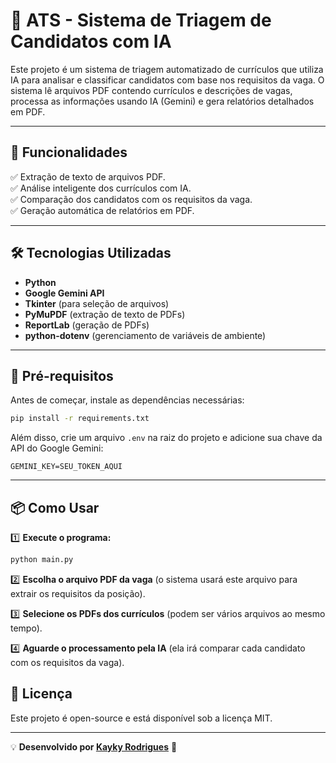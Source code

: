 # 📄 ATS - Sistema de Triagem de Candidatos com IA  

Este projeto é um sistema de triagem automatizado de currículos que utiliza IA para analisar e classificar candidatos com base nos requisitos da vaga. O sistema lê arquivos PDF contendo currículos e descrições de vagas, processa as informações usando IA (Gemini) e gera relatórios detalhados em PDF.

---

## 🚀 Funcionalidades  

✅ Extração de texto de arquivos PDF.  
✅ Análise inteligente dos currículos com IA.  
✅ Comparação dos candidatos com os requisitos da vaga.  
✅ Geração automática de relatórios em PDF.  

---

## 🛠️ Tecnologias Utilizadas  

- **Python**  
- **Google Gemini API**  
- **Tkinter** (para seleção de arquivos)  
- **PyMuPDF** (extração de texto de PDFs)  
- **ReportLab** (geração de PDFs)  
- **python-dotenv** (gerenciamento de variáveis de ambiente)  

---

## 📌 Pré-requisitos  

Antes de começar, instale as dependências necessárias:  

```bash
pip install -r requirements.txt
```

Além disso, crie um arquivo `.env` na raiz do projeto e adicione sua chave da API do Google Gemini:

```
GEMINI_KEY=SEU_TOKEN_AQUI
```

---

## 📦 Como Usar  

1️⃣ **Execute o programa:**  

```bash
python main.py
```

2️⃣ **Escolha o arquivo PDF da vaga** (o sistema usará este arquivo para extrair os requisitos da posição).  

3️⃣ **Selecione os PDFs dos currículos** (podem ser vários arquivos ao mesmo tempo).  

4️⃣ **Aguarde o processamento pela IA** (ela irá comparar cada candidato com os requisitos da vaga).  

## 📜 Licença  

Este projeto é open-source e está disponível sob a licença MIT.  

---

💡 **Desenvolvido por [Kayky Rodrigues](https://www.linkedin.com/in/fs-kayky/)** 🚀

